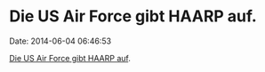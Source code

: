 Die US Air Force gibt HAARP auf.
================================

Date: 2014-06-04 06:46:53

[Die US Air Force gibt HAARP
auf](http://www.adn.com/2014/05/14/3470442/air-force-prepares-to-dismantle.html?sp=/99/100/&ihp=1).
